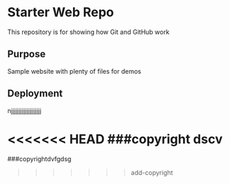 # Starter Web Repo

This repository is for showing how Git and GitHub work

## Purpose

Sample website with plenty of files for demos

## Deployment
njjjjjjjjjjjjjjjjjjjj

<<<<<<< HEAD
###copyright dscv
=======
###copyrightdvfgdsg
>>>>>>> add-copyright
